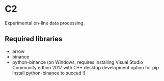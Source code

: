 # C2

Experimental on-line data processing.

## Required libraries
* arrow
* binance
* python-binance (on Windows, requires installing Visual Studio Community
edtion 2017 with C++ desktop development option for
pip install python-binance to succed !)